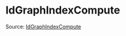 # IdGraphIndexCompute

Source: [IdGraphIndexCompute](../../../csrc/id_model/id_model_index_compute.h#L16)
